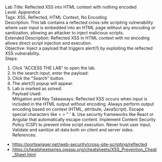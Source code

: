 
Lab Title: Reflected XSS into HTML context with nothing encoded  
Level: Apprentice  
Tags: XSS, Reflected, HTML Context, No Encoding  
Description: This lab contains a reflected cross-site scripting vulnerability where user input is embedded into an HTML page without any encoding or sanitization, allowing an attacker to inject malicious scripts.  
Extended Description: Reflected XSS in HTML context with no encoding allows direct script injection and execution.  
Objective: Inject a payload that triggers alert(1) by exploiting the reflected XSS vulnerability.  
Steps:  
1. Click "ACCESS THE LAB" to open the lab.  
2. In the search input, enter the payload: <script>alert(1)</script>  
3. Click the "Search" button.  
4. The alert(1) popup will appear.  
5. Lab is marked as solved.  
Payload Used: <script>alert(1)</script>  
Mitigation and Key Takeaways: Reflected XSS occurs when input is included in the HTML output without encoding. Always perform output encoding based on context (HTML, attribute, JavaScript). Escape special characters like < > " ' &. Use security frameworks like React or Angular that automatically escape content. Implement Content Security Policy (CSP) to prevent inline script execution. Never trust user input. Validate and sanitize all data both on client and server sides.  
References:  
- https://portswigger.net/web-security/cross-site-scripting/reflected  
- https://cheatsheetseries.owasp.org/cheatsheets/XSS_Prevention_Cheat_Sheet.html
